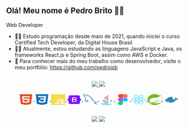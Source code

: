 ## Olá! Meu nome é Pedro Brito 🖖🏻

Web Developer

- 🐱‍🏍 Estudo programação desde maio de 2021, quando iniciei o curso Certified Tech Developer, da Digital House Brasil
- 🐱‍💻 Atualmente, estou estudando as linguagens JavaScript e Java, os frameworks React.js e Spring Boot, assim como AWS e Docker.
- 👀 Para conhecer mais do meu trabalho como desenvolvedor, visite o meu portfólio: https://github.com/pedroisb

##

<div align="center">
  <a href="https://github.com/pedroisb">
  <img height="180em" src="https://github-readme-stats.vercel.app/api?username=pedroisb&show_icons=true&theme=nightowl&include_all_commits=true&count_private=true"/>
  <img height="180em" src="https://github-readme-stats.vercel.app/api/top-langs/?username=pedroisb&layout=compact&langs_count=7&theme=nightowl"/>
</div>

<div align="center" style="display: inline_block"><br>
  <img align="center" alt="Pedro-HTML" height="30" width="40" src="https://raw.githubusercontent.com/devicons/devicon/master/icons/html5/html5-plain.svg">
  <img align="center" alt="Pedro-CSS" height="30" width="40" src="https://raw.githubusercontent.com/devicons/devicon/master/icons/css3/css3-plain.svg">
  <img align="center" alt="Pedro-JS" height="30" width="40" src="https://raw.githubusercontent.com/devicons/devicon/master/icons/javascript/javascript-plain.svg">
  <img align="center" alt="Pedro-Bootstrap" height="30" width="40" src="https://raw.githubusercontent.com/devicons/devicon/master/icons/bootstrap/bootstrap-original.svg">
  <img align="center" alt="Pedro-SQL" height="30" width="40" src="https://raw.githubusercontent.com/devicons/devicon/master/icons/mysql/mysql-original.svg">
  <img align="center" alt="Pedro-Java" height="30" width="40" src="https://raw.githubusercontent.com/devicons/devicon/master/icons/java/java-original.svg">
    <img align="center" alt="Pedro-Figma" height="30" width="40" src="https://raw.githubusercontent.com/devicons/devicon/master/icons/figma/figma-original.svg">
  <img align="center" alt="Pedro-React" height="30" width="40" src="https://raw.githubusercontent.com/devicons/devicon/master/icons/react/react-original.svg">
  <img align="center" alt="Pedro-Spring" height="30" width="40" src="https://raw.githubusercontent.com/devicons/devicon/master/icons/spring/spring-original.svg">
  <img align="center" alt="Pedro-Docker" height="30" width="40" src="https://raw.githubusercontent.com/devicons/devicon/master/icons/docker/docker-original.svg">
</div>
  
##
  
<div align="center">
   <a href="https://www.linkedin.com/in/pedrobrito28/" target="_blank"><img src="https://img.shields.io/badge/-LinkedIn-%230077B5?style=for-the-badge&logo=linkedin&logoColor=white" target="_blank"></a> 
  <a href = "mailto:pedroisb28@gmail.com"><img src="https://img.shields.io/badge/Gmail-D14836?style=for-the-badge&logo=gmail&logoColor=white" target="_blank"></a>
</div>
